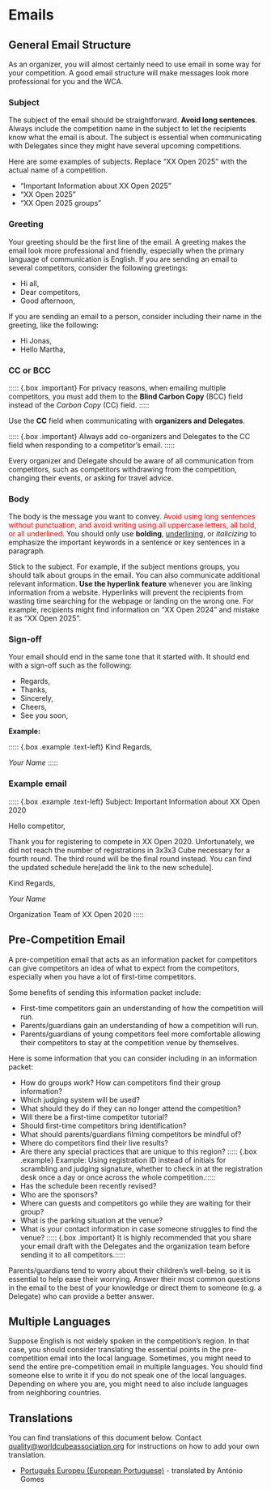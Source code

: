 # Emails

## General Email Structure

As an organizer, you will almost certainly need to use email in some way for your competition. A good email structure will make messages look more professional for you and the WCA.

### Subject

The subject of the email should be straightforward. **Avoid long sentences**. Always include the competition name in the subject to let the recipients know what the email is about. The subject is essential when communicating with Delegates since they might have several upcoming competitions.

Here are some examples of subjects. Replace “XX Open 2025” with the actual name of a competition.

- “Important Information about XX Open 2025”
- “XX Open 2025”
- “XX Open 2025 groups”

### Greeting

Your greeting should be the first line of the email. A greeting makes the email look more professional and friendly, especially when the primary language of communication is English. If you are sending an email to several competitors, consider the following greetings:

- Hi all,
- Dear competitors,
- Good afternoon,

If you are sending an email to a person, consider including their name in the greeting, like the following:

- Hi Jonas,
- Hello Martha,

### CC or BCC

::::: {.box .important}
For privacy reasons, when emailing multiple competitors, you must add them to the **Blind Carbon Copy** (BCC) field instead of the _Carbon Copy_ (CC) field.
:::::

Use the **CC** field when communicating with **organizers and Delegates**.

::::: {.box .important}
Always add co-organizers and Delegates to the CC field when responding to a competitor’s email.
:::::

Every organizer and Delegate should be aware of all communication from competitors, such as competitors withdrawing from the competition, changing their events, or asking for travel advice.

### Body

The body is the message you want to convey. <span style="color:red">Avoid using long sentences without punctuation, and avoid writing using all uppercase letters, all bold, or all underlined.</span> You should only use **bolding**, <u>underlining</u>, or _italicizing_ to emphasize the important keywords in a sentence or key sentences in a paragraph.

Stick to the subject. For example, if the subject mentions groups, you should talk about groups in the email. You can also communicate additional relevant information. **Use the hyperlink feature** whenever you are linking information from a website. Hyperlinks will prevent the recipients from wasting time searching for the webpage or landing on the wrong one. For example, recipients might find information on “XX Open 2024” and mistake it as “XX Open 2025”.

### Sign-off

Your email should end in the same tone that it started with. It should end with a sign-off such as the following:

- Regards,
- Thanks,
- Sincerely,
- Cheers,
- See you soon,

**Example:**

::::: {.box .example .text-left}
Kind Regards,

_Your Name_
:::::

### Example email

::::: {.box .example .text-left}
Subject: Important Information about XX Open 2020

Hello competitor,

Thank you for registering to compete in XX Open 2020. Unfortunately, we did not reach the number of registrations in 3x3x3 Cube necessary for a fourth round. The third round will be the final round instead. You can find the updated schedule here[add the link to the new schedule].

Kind Regards,

_Your Name_

Organization Team of XX Open 2020
:::::

## Pre-Competition Email

A pre-competition email that acts as an information packet for competitors can give competitors an idea of what to expect from the competitors, especially when you have a lot of first-time competitors.

Some benefits of sending this information packet include:

- First-time competitors gain an understanding of how the competition will run.
- Parents/guardians gain an understanding of how a competition will run.
- Parents/guardians of young competitors feel more comfortable allowing their competitors to stay at the competition venue by themselves.

Here is some information that you can consider including in an information packet:

- How do groups work? How can competitors find their group information?
- Which judging system will be used?
- What should they do if they can no longer attend the competition?
- Will there be a first-time competitor tutorial?
- Should first-time competitors bring identification?
- What should parents/guardians filming competitors be mindful of?
- Where do competitors find their live results?
- Are there any special practices that are unique to this region?
::::: {.box .example} Example: Using registration ID instead of initials for scrambling and judging signature, whether to check in at the registration desk once a day or once across the whole competition.:::::
- Has the schedule been recently revised?
- Who are the sponsors?
- Where can guests and competitors go while they are waiting for their group?
- What is the parking situation at the venue?
- What is your contact information in case someone struggles to find the venue?
::::: {.box .important} It is highly recommended that you share your email draft with the Delegates and the organization team before sending it to all competitors.:::::

Parents/guardians tend to worry about their children’s well-being, so it is essential to help ease their worrying. Answer their most common questions in the email to the best of your knowledge or direct them to someone (e.g. a Delegate) who can provide a better answer.

## Multiple Languages

Suppose English is not widely spoken in the competition’s region. In that case, you should consider translating the essential points in the pre-competition email into the local language. Sometimes, you might need to send the entire pre-competition email in multiple languages. You should find someone else to write it if you do not speak one of the local languages. Depending on where you are, you might need to also include languages from neighboring countries.

## Translations

You can find translations of this document below. Contact [quality@worldcubeassociation.org](mailto:quality@worldcubeassociation.org) for instructions on how to add your own translation.

- [Português Europeu (European Portuguese)](wcadoc{edudoc/organizer-guidelines/pt/emails.pdf}) - translated by António Gomes
